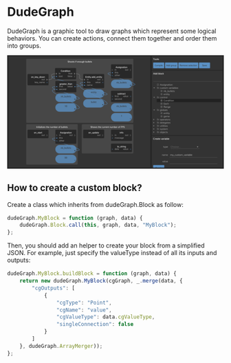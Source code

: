 DudeGraph
=========

DudeGraph is a graphic tool to draw graphs which represent some logical behaviors. You can create actions, connect
them together and order them into groups.

![Graph](dude-graph.png)

How to create a custom block?
-----------------------------

Create a class which inherits from dudeGraph.Block as follow:

```js
dudeGraph.MyBlock = function (graph, data) {
    dudeGraph.Block.call(this, graph, data, "MyBlock");
};
```

Then, you should add an helper to create your block from a simplified JSON. For example, just specify the valueType
instead of all its inputs and outputs:

```js
dudeGraph.MyBlock.buildBlock = function (graph, data) {
    return new dudeGraph.MyBlock(cgGraph, _.merge(data, {
        "cgOutputs": [
            {
                "cgType": "Point",
                "cgName": "value",
                "cgValueType": data.cgValueType,
                "singleConnection": false
            }
        ]
    }, dudeGraph.ArrayMerger));
};
```